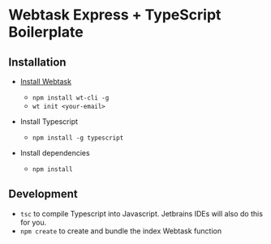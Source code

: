 # Webtask Express + TypeScript Boilerplate

## Installation

* [Install Webtask](https://webtask.io/docs/wt-cli)
    * `npm install wt-cli -g`
    * `wt init <your-email>`
* Install Typescript
    * `npm install -g typescript`
    
* Install dependencies
    * `npm install`
    

## Development

* `tsc` to compile Typescript into Javascript. Jetbrains IDEs will also do this for you. 
* `npm create` to create and bundle the index Webtask function
